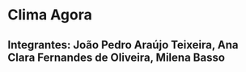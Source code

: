 <h1>Clima Agora</h1>
<h2>Integrantes: João Pedro Araújo Teixeira, Ana Clara Fernandes de Oliveira, Milena Basso</h2>
